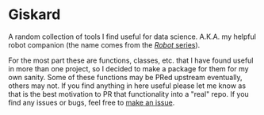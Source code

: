 # Giskard

A random collection of tools I find useful for data science. A.K.A. my helpful robot 
companion (the name comes from the [*Robot* series](https://en.wikipedia.org/wiki/List_of_Robot_series_characters#R._Giskard_Reventlov)).

For the most part these are functions, classes, etc. that I have found useful in more
than one project, so I decided to make a package for them for my own sanity. Some of
these functions may be PRed upstream eventually, others may not. If you find anything 
in here useful please let me know as that is the best motivation to PR that 
functionality into a "real" repo. If you find any issues or bugs, feel free to 
[make an issue](https://github.com/bdpedigo/giskard/issues).